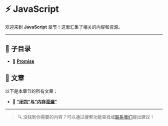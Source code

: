 # ⚡ JavaScript

欢迎来到 **JavaScript** 章节！这里汇集了相关的内容和资源。

---

## 📂 子目录

- 🔄 [**Promise**](./Promise/)

## 📝 文章

以下是本章节的所有文章：

- 📄 [**“闭包”与“内存泄漏”**](./“闭包”与“内存泄漏”)

---

> 🔍 没找到你需要的内容？可以通过搜索功能查找或[联系我们](https://github.com/benhaooo)提出建议！
